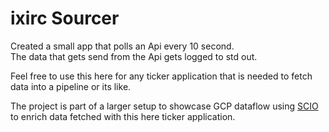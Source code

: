 # ixirc Sourcer
Created a small app that polls an Api every 10 second.  
The data that gets send from the Api gets logged to std out.  

Feel free to use this here for any ticker application that is needed to fetch data into a pipeline or its like. 

The project is part of a larger setup to showcase GCP dataflow using [SCIO](https://spotify.github.io/scio/index.html) to enrich data fetched with this here ticker application.